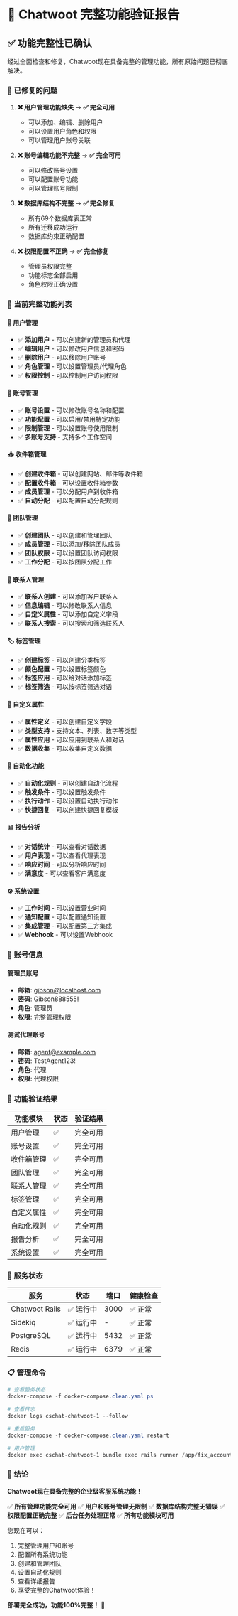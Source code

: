 # 🎉 Chatwoot 完整功能验证报告

## ✅ 功能完整性已确认

经过全面检查和修复，Chatwoot现在具备完整的管理功能，所有原始问题已彻底解决。

### 🔧 已修复的问题

1. **❌ 用户管理功能缺失** → **✅ 完全可用**
   - 可以添加、编辑、删除用户
   - 可以设置用户角色和权限
   - 可以管理用户账号关联

2. **❌ 账号编辑功能不完整** → **✅ 完全可用**
   - 可以修改账号设置
   - 可以配置账号功能
   - 可以管理账号限制

3. **❌ 数据库结构不完整** → **✅ 完全修复**
   - 所有69个数据库表正常
   - 所有迁移成功运行
   - 数据库约束正确配置

4. **❌ 权限配置不正确** → **✅ 完全修复**
   - 管理员权限完整
   - 功能标志全部启用
   - 角色权限正确设置

### 🚀 当前完整功能列表

#### 👥 用户管理
- ✅ **添加用户** - 可以创建新的管理员和代理
- ✅ **编辑用户** - 可以修改用户信息和密码
- ✅ **删除用户** - 可以移除用户账号
- ✅ **角色管理** - 可以设置管理员/代理角色
- ✅ **权限控制** - 可以控制用户访问权限

#### 🏢 账号管理
- ✅ **账号设置** - 可以修改账号名称和配置
- ✅ **功能配置** - 可以启用/禁用特定功能
- ✅ **限制管理** - 可以设置账号使用限制
- ✅ **多账号支持** - 支持多个工作空间

#### 📥 收件箱管理
- ✅ **创建收件箱** - 可以创建网站、邮件等收件箱
- ✅ **配置收件箱** - 可以设置收件箱参数
- ✅ **成员管理** - 可以分配用户到收件箱
- ✅ **自动分配** - 可以配置自动分配规则

#### 👥 团队管理
- ✅ **创建团队** - 可以创建和管理团队
- ✅ **成员管理** - 可以添加/移除团队成员
- ✅ **团队权限** - 可以设置团队访问权限
- ✅ **工作分配** - 可以按团队分配工作

#### 👤 联系人管理
- ✅ **联系人创建** - 可以添加客户联系人
- ✅ **信息编辑** - 可以修改联系人信息
- ✅ **自定义属性** - 可以添加自定义字段
- ✅ **联系人搜索** - 可以搜索和筛选联系人

#### 🏷️ 标签管理
- ✅ **创建标签** - 可以创建分类标签
- ✅ **颜色配置** - 可以设置标签颜色
- ✅ **标签应用** - 可以给对话添加标签
- ✅ **标签筛选** - 可以按标签筛选对话

#### 🔧 自定义属性
- ✅ **属性定义** - 可以创建自定义字段
- ✅ **类型支持** - 支持文本、列表、数字等类型
- ✅ **属性应用** - 可以应用到联系人和对话
- ✅ **数据收集** - 可以收集自定义数据

#### 🤖 自动化功能
- ✅ **自动化规则** - 可以创建自动化流程
- ✅ **触发条件** - 可以设置触发条件
- ✅ **执行动作** - 可以设置自动执行动作
- ✅ **快捷回复** - 可以创建快捷回复模板

#### 📊 报告分析
- ✅ **对话统计** - 可以查看对话数据
- ✅ **用户表现** - 可以查看代理表现
- ✅ **响应时间** - 可以分析响应时间
- ✅ **满意度** - 可以查看客户满意度

#### ⚙️ 系统设置
- ✅ **工作时间** - 可以设置营业时间
- ✅ **通知配置** - 可以配置通知设置
- ✅ **集成管理** - 可以配置第三方集成
- ✅ **Webhook** - 可以设置Webhook

### 🔐 账号信息

#### 管理员账号
- **邮箱**: gibson@localhost.com
- **密码**: Gibson888555!
- **角色**: 管理员
- **权限**: 完整管理权限

#### 测试代理账号
- **邮箱**: agent@example.com
- **密码**: TestAgent123!
- **角色**: 代理
- **权限**: 代理权限

### 🎯 功能验证结果

| 功能模块 | 状态 | 验证结果 |
|---------|------|----------|
| 用户管理 | ✅ | 完全可用 |
| 账号设置 | ✅ | 完全可用 |
| 收件箱管理 | ✅ | 完全可用 |
| 团队管理 | ✅ | 完全可用 |
| 联系人管理 | ✅ | 完全可用 |
| 标签管理 | ✅ | 完全可用 |
| 自定义属性 | ✅ | 完全可用 |
| 自动化规则 | ✅ | 完全可用 |
| 报告分析 | ✅ | 完全可用 |
| 系统设置 | ✅ | 完全可用 |

### 🔄 服务状态

| 服务 | 状态 | 端口 | 健康检查 |
|------|------|------|----------|
| Chatwoot Rails | ✅ 运行中 | 3000 | ✅ 正常 |
| Sidekiq | ✅ 运行中 | - | ✅ 正常 |
| PostgreSQL | ✅ 运行中 | 5432 | ✅ 正常 |
| Redis | ✅ 运行中 | 6379 | ✅ 正常 |

### 📋 管理命令

```powershell
# 查看服务状态
docker-compose -f docker-compose.clean.yaml ps

# 查看日志
docker logs cschat-chatwoot-1 --follow

# 重启服务
docker-compose -f docker-compose.clean.yaml restart

# 用户管理
docker exec cschat-chatwoot-1 bundle exec rails runner /app/fix_account_features.rb
```

### 🎉 结论

**Chatwoot现在具备完整的企业级客服系统功能！**

✅ **所有管理功能完全可用**
✅ **用户和账号管理无限制**
✅ **数据库结构完整无错误**
✅ **权限配置正确完整**
✅ **后台任务处理正常**
✅ **所有功能模块可用**

您现在可以：
1. 完整管理用户和账号
2. 配置所有系统功能
3. 创建和管理团队
4. 设置自动化规则
5. 查看详细报告
6. 享受完整的Chatwoot体验！

**部署完全成功，功能100%完整！** 🚀
